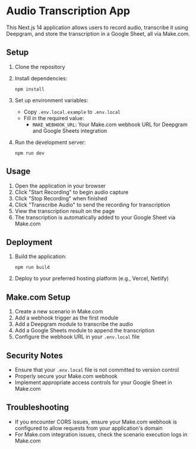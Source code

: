 # Audio Transcription App

This Next.js 14 application allows users to record audio, transcribe it using Deepgram, and store the transcription in a Google Sheet, all via Make.com.

## Setup

1. Clone the repository
2. Install dependencies:
   ```
   npm install
   ```
3. Set up environment variables:
   - Copy `.env.local.example` to `.env.local`
   - Fill in the required value:
     - `MAKE_WEBHOOK_URL`: Your Make.com webhook URL for Deepgram and Google Sheets integration

4. Run the development server:
   ```
   npm run dev
   ```

## Usage

1. Open the application in your browser
2. Click "Start Recording" to begin audio capture
3. Click "Stop Recording" when finished
4. Click "Transcribe Audio" to send the recording for transcription
5. View the transcription result on the page
6. The transcription is automatically added to your Google Sheet via Make.com

## Deployment

1. Build the application:
   ```
   npm run build
   ```
2. Deploy to your preferred hosting platform (e.g., Vercel, Netlify)

## Make.com Setup

1. Create a new scenario in Make.com
2. Add a webhook trigger as the first module
3. Add a Deepgram module to transcribe the audio
4. Add a Google Sheets module to append the transcription
5. Configure the webhook URL in your `.env.local` file

## Security Notes

- Ensure that your `.env.local` file is not committed to version control
- Properly secure your Make.com webhook
- Implement appropriate access controls for your Google Sheet in Make.com

## Troubleshooting

- If you encounter CORS issues, ensure your Make.com webhook is configured to allow requests from your application's domain
- For Make.com integration issues, check the scenario execution logs in Make.com
